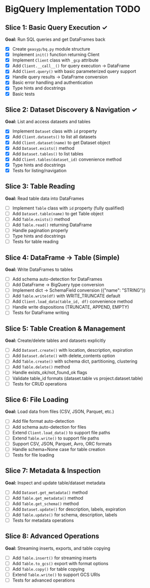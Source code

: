 # BigQuery Implementation TODO

## Slice 1: Basic Query Execution ✓
**Goal:** Run SQL queries and get DataFrames back
- [x] Create `geasyp/bq.py` module structure
- [x] Implement `init()` function returning Client
- [x] Implement `Client` class with `_gcp` attribute
- [x] Add `Client.__call__()` for query execution → DataFrame
- [x] Add `Client.query()` with basic parameterized query support
- [x] Handle query results → DataFrame conversion
- [x] Basic error handling and authentication
- [x] Type hints and docstrings
- [x] Basic tests

## Slice 2: Dataset Discovery & Navigation ✓
**Goal:** List and access datasets and tables
- [x] Implement `Dataset` class with `id` property
- [x] Add `Client.datasets()` to list all datasets
- [x] Add `Client.dataset(name)` to get Dataset object
- [x] Add `Dataset.exists()` method
- [x] Add `Dataset.tables()` to list tables
- [x] Add `Client.tables(dataset_id)` convenience method
- [x] Type hints and docstrings
- [x] Tests for listing/navigation

## Slice 3: Table Reading
**Goal:** Read table data into DataFrames
- [ ] Implement `Table` class with `id` property (fully qualified)
- [ ] Add `Dataset.table(name)` to get Table object
- [ ] Add `Table.exists()` method
- [ ] Add `Table.read()` returning DataFrame
- [ ] Handle pagination properly
- [ ] Type hints and docstrings
- [ ] Tests for table reading

## Slice 4: DataFrame → Table (Simple)
**Goal:** Write DataFrames to tables
- [ ] Add schema auto-detection for DataFrames
- [ ] Add DataFrame → BigQuery type conversion
- [ ] Implement dict → SchemaField conversion ({"name": "STRING"})
- [ ] Add `Table.write(df)` with WRITE_TRUNCATE default
- [ ] Add `Client.load_data(table_id, df)` convenience method
- [ ] Handle write dispositions (TRUNCATE, APPEND, EMPTY)
- [ ] Tests for DataFrame writing

## Slice 5: Table Creation & Management
**Goal:** Create/delete tables and datasets explicitly
- [ ] Add `Dataset.create()` with location, description, expiration
- [ ] Add `Dataset.delete()` with delete_contents option
- [ ] Add `Table.create()` with schema dict, partitioning, clustering
- [ ] Add `Table.delete()` method
- [ ] Handle exists_ok/not_found_ok flags
- [ ] Validate table_id formats (dataset.table vs project.dataset.table)
- [ ] Tests for CRUD operations

## Slice 6: File Loading
**Goal:** Load data from files (CSV, JSON, Parquet, etc.)
- [ ] Add file format auto-detection
- [ ] Add schema auto-detection for files
- [ ] Extend `Client.load_data()` to support file paths
- [ ] Extend `Table.write()` to support file paths
- [ ] Support CSV, JSON, Parquet, Avro, ORC formats
- [ ] Handle schema=None case for table creation
- [ ] Tests for file loading

## Slice 7: Metadata & Inspection
**Goal:** Inspect and update table/dataset metadata
- [ ] Add `Dataset.get_metadata()` method
- [ ] Add `Table.get_metadata()` method
- [ ] Add `Table.get_schema()` method
- [ ] Add `Dataset.update()` for description, labels, expiration
- [ ] Add `Table.update()` for schema, description, labels
- [ ] Tests for metadata operations

## Slice 8: Advanced Operations
**Goal:** Streaming inserts, exports, and table copying
- [ ] Add `Table.insert()` for streaming inserts
- [ ] Add `Table.to_gcs()` export with format options
- [ ] Add `Table.copy()` for table copying
- [ ] Extend `Table.write()` to support GCS URIs
- [ ] Tests for advanced operations
